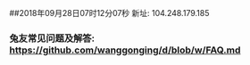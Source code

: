 ##2018年09月28日07时12分07秒 新址: 104.248.179.185
### 兔友常见问题及解答: https://github.com/wanggonging/d/blob/w/FAQ.md
